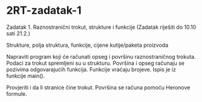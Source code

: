# 2RT-zadatak-1



Zadatak 1. Raznostranični trokut, strukture i funkcije (Zadatak riješiti do 10.10 sati 21.2.)

Strukture, polja struktura, funkcije, cijene kutije/paketa proizvoda

Napraviti program koji će računati opseg i površinu raznostraničnog trokuta. Podaci za trokut spremljeni su u strukturu. Površina i opseg računaju se pozivima odgovarajućih funkcija. Funkcije vraćaju brojeve. Ispis je iz funkcije main().

Provjeriti i da li stranice čine trokut.
Površina se računa pomoću Heronove formule.


